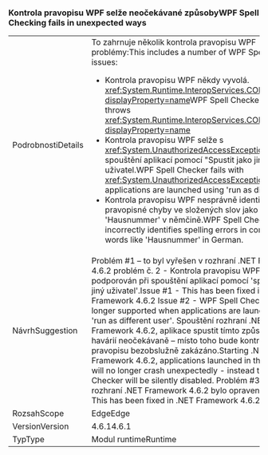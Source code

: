 ### <a name="wpf-spell-checking-fails-in-unexpected-ways"></a><span data-ttu-id="cbf65-101">Kontrola pravopisu WPF selže neočekávané způsoby</span><span class="sxs-lookup"><span data-stu-id="cbf65-101">WPF Spell Checking fails in unexpected ways</span></span>

|   |   |
|---|---|
|<span data-ttu-id="cbf65-102">Podrobnosti</span><span class="sxs-lookup"><span data-stu-id="cbf65-102">Details</span></span>|<span data-ttu-id="cbf65-103">To zahrnuje několik kontrola pravopisu WPF problémy:</span><span class="sxs-lookup"><span data-stu-id="cbf65-103">This includes a number of WPF Spell Checker issues:</span></span><ul><li><span data-ttu-id="cbf65-104">Kontrola pravopisu WPF někdy vyvolá. <xref:System.Runtime.InteropServices.COMException?displayProperty=name></span><span class="sxs-lookup"><span data-stu-id="cbf65-104">WPF Spell Checker sometimes throws <xref:System.Runtime.InteropServices.COMException?displayProperty=name></span></span></li><li><span data-ttu-id="cbf65-105">Kontrola pravopisu WPF selže s <xref:System.UnauthorizedAccessException> při spouštění aplikací pomocí "Spustit jako jiný uživatel.</span><span class="sxs-lookup"><span data-stu-id="cbf65-105">WPF Spell Checker fails with <xref:System.UnauthorizedAccessException> when applications are launched using 'run as different user'</span></span></li><li><span data-ttu-id="cbf65-106">Kontrola pravopisu WPF nesprávně identifikován pravopisné chyby ve složených slov jako 'Hausnummer' v němčině.</span><span class="sxs-lookup"><span data-stu-id="cbf65-106">WPF Spell Checker incorrectly identifies spelling errors in compound words like 'Hausnummer' in German.</span></span></li></ul>|
|<span data-ttu-id="cbf65-107">Návrh</span><span class="sxs-lookup"><span data-stu-id="cbf65-107">Suggestion</span></span>|<span data-ttu-id="cbf65-108">Problém #1 – to byl vyřešen v rozhraní .NET Framework 4.6.2 problém č. 2 - Kontrola pravopisu WPF již není podporován při spouštění aplikací pomocí 'spustit jako jiný uživatel'.</span><span class="sxs-lookup"><span data-stu-id="cbf65-108">Issue #1 - This has been fixed in .NET Framework 4.6.2 Issue #2 - WPF Spell Checker is no longer supported when applications are launched using 'run as different user'.</span></span> <span data-ttu-id="cbf65-109">Spouštění rozhraní .NET Framework 4.6.2, aplikace spustit tímto způsobem už havárií neočekávaně – místo toho bude kontrola pravopisu bezobslužně zakázáno.</span><span class="sxs-lookup"><span data-stu-id="cbf65-109">Starting .NET Framework 4.6.2, applications launched in this manner will no longer crash unexpectedly - instead the Spell Checker will be silently disabled.</span></span> <span data-ttu-id="cbf65-110">Problém #3 – to je v rozhraní .NET Framework 4.6.2 bylo opraveno.</span><span class="sxs-lookup"><span data-stu-id="cbf65-110">Issue #3 - This has been fixed in .NET Framework 4.6.2.</span></span>|
|<span data-ttu-id="cbf65-111">Rozsah</span><span class="sxs-lookup"><span data-stu-id="cbf65-111">Scope</span></span>|<span data-ttu-id="cbf65-112">Edge</span><span class="sxs-lookup"><span data-stu-id="cbf65-112">Edge</span></span>|
|<span data-ttu-id="cbf65-113">Version</span><span class="sxs-lookup"><span data-stu-id="cbf65-113">Version</span></span>|<span data-ttu-id="cbf65-114">4.6.1</span><span class="sxs-lookup"><span data-stu-id="cbf65-114">4.6.1</span></span>|
|<span data-ttu-id="cbf65-115">Typ</span><span class="sxs-lookup"><span data-stu-id="cbf65-115">Type</span></span>|<span data-ttu-id="cbf65-116">Modul runtime</span><span class="sxs-lookup"><span data-stu-id="cbf65-116">Runtime</span></span>|

